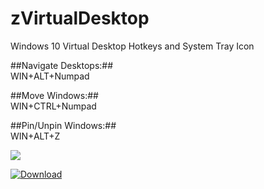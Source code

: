 # zVirtualDesktop
Windows 10 Virtual Desktop Hotkeys and System Tray Icon

##Navigate Desktops:##  
WIN+ALT+Numpad

##Move Windows:##  
WIN+CTRL+Numpad

##Pin/Unpin Windows:##  
WIN+ALT+Z

![](https://github.com/mzomparelli/zVirtualDesktop/blob/master/Screenshot.png?raw=true)

[![Download](https://raw.githubusercontent.com/Eun/MoveToDesktop/res/download.png)](https://github.com/mzomparelli/zVirtualDesktop/blob/master/zVirtualDesktop/bin/Release/zVirtualDesktop.zip?raw=true)